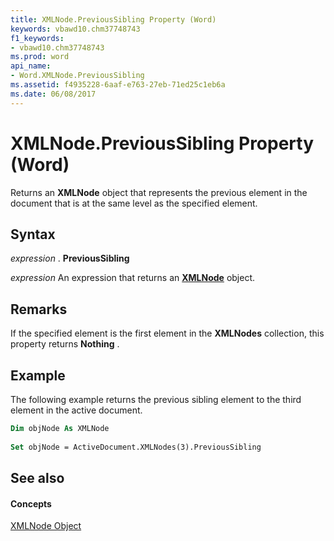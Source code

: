 ```yaml
---
title: XMLNode.PreviousSibling Property (Word)
keywords: vbawd10.chm37748743
f1_keywords:
- vbawd10.chm37748743
ms.prod: word
api_name:
- Word.XMLNode.PreviousSibling
ms.assetid: f4935228-6aaf-e763-27eb-71ed25c1eb6a
ms.date: 06/08/2017
---
```



# XMLNode.PreviousSibling Property (Word)

Returns an **XMLNode** object that represents the previous element in the document that is at the same level as the specified element.


## Syntax

 _expression_ . **PreviousSibling**

 _expression_ An expression that returns an **[XMLNode](xmlnode-object-word.md)** object.


## Remarks

If the specified element is the first element in the **XMLNodes** collection, this property returns **Nothing** .


## Example

The following example returns the previous sibling element to the third element in the active document.


```vb
Dim objNode As XMLNode 
 
Set objNode = ActiveDocument.XMLNodes(3).PreviousSibling
```


## See also


#### Concepts


[XMLNode Object](xmlnode-object-word.md)

